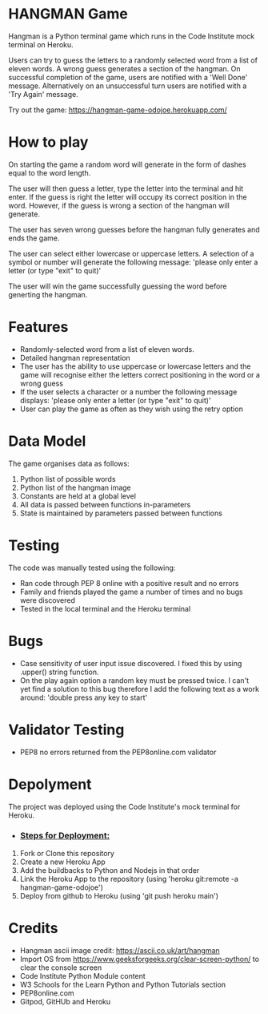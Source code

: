 # HANGMAN Game
Hangman is a Python terminal game which runs in the Code Institute mock terminal on Heroku.

Users can try to guess the letters to a randomly selected word from a list of eleven words. A wrong guess generates a section of the hangman. On successful completion of the game, users are notified with a 'Well Done' message. Alternatively on an unsuccessful turn users are notified with a 'Try Again' message.

Try out the game: https://hangman-game-odojoe.herokuapp.com/



# How to play

On starting the game a random word will generate in the form of dashes equal to the word length.

The user will then guess a letter, type the letter into the terminal and hit enter. If the guess is right the letter will occupy its correct position in the word. However, if the guess is wrong a section of the hangman will generate.

The user has seven wrong guesses before the hangman fully generates and ends the game.

The user can select either lowercase or uppercase letters. A selection of a symbol or number will generate the following message: 'please only enter a letter (or type "exit" to quit)'

The user will win the game successfully guessing the word before generting the hangman.



# Features
* Randomly-selected word from a list of eleven words.
* Detailed hangman representation
* The user has the ability to use uppercase or lowercase letters and the game will recognise either the letters correct positioning in the word or a wrong guess 
* If the user selects a character or a number the following message displays: 'please only enter a letter (or type "exit" to quit)'
* User can play the game as often as they wish using the retry option


# Data Model
The game organises data as follows:
1. Python list of possible words
2. Python list of the hangman image
3. Constants are held at a global level
4. All data is passed between functions in-parameters
5. State is maintained by parameters passed between functions


# Testing
The code was manually tested using the following:
* Ran code through PEP 8 online with a positive result and no errors
* Family and friends played the game a number of times and no bugs were discovered
* Tested in the local terminal and the Heroku terminal

# Bugs
* Case sensitivity of user input issue discovered. I fixed this by using .upper() string function.
* On the play again option a random key must be pressed twice. I can't yet find a solution to this bug therefore I add the following text as a work around: 'double press any key to start'

# Validator Testing
* PEP8 no errors returned from the PEP8online.com validator

# Depolyment
The project was deployed using the Code Institute's mock terminal for Heroku.

- ### <u>Steps for Deployment:</u>
1. Fork or Clone this repository
2. Create a new Heroku App
3. Add the buildbacks to Python and Nodejs in that order
4. Link the Heroku App to the repository (using 'heroku git:remote -a hangman-game-odojoe')
5. Deploy from github to Heroku (using 'git push heroku main')

# Credits
* Hangman ascii image credit: https://ascii.co.uk/art/hangman
* Import OS from https://www.geeksforgeeks.org/clear-screen-python/ to clear the console screen
* Code Institute Python Module content
* W3 Schools for the Learn Python and Python Tutorials section
* PEP8online.com
* Gitpod, GitHUb and Heroku